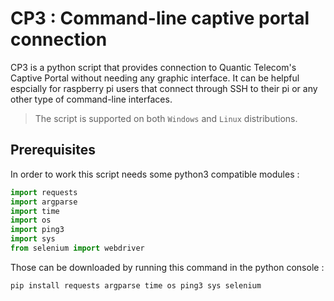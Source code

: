 # CP3 : Command-line captive portal connection

CP3 is a python script that provides connection to Quantic Telecom's Captive Portal without needing any graphic interface.
It can be helpful espcially for raspberry pi users that connect through SSH to their pi or any other type of command-line interfaces.

> The script is supported on both ```Windows``` and ```Linux``` distributions.

## Prerequisites

In order to work this script needs some python3 compatible modules :
```py
import requests
import argparse
import time
import os
import ping3
import sys
from selenium import webdriver
```
Those can be downloaded by running this command in the python console :
```
pip install requests argparse time os ping3 sys selenium
```
